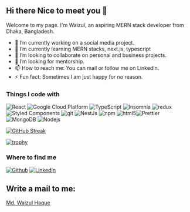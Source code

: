 ## Hi there Nice to meet you 👋

<!--
**Oiyzul/Oiyzul** is a ✨ _special_ ✨ repository because its `README.md` (this file) appears on your GitHub profile.
-->
<p>Welcome to my page. <be /> I'm Waizul, an aspiring MERN stack developer from Dhaka, Bangladesh.</p>
  
- 🔭 I’m currently working on a social media project.
- 🌱 I’m currently learning MERN stacks, next.js, typescript
- 👯 I’m looking to collaborate on personal and business projects.
- 🤔 I’m looking for mentorship.
- 📫 How to reach me: You can mail or follow me on LinkedIn.
- ⚡ Fun fact: Sometimes I am just happy for no reason.

<h3>Things I code with</h3>
<p>
  <img alt="React" src="https://img.shields.io/badge/-React-45b8d8?style=flat-square&logo=react&logoColor=white" />
  <img alt="Google Cloud Platform" src="https://img.shields.io/badge/-Google_Cloud_Platform-1a73e8?style=flat-square&logo=google-cloud&logoColor=white" />
   <img alt="TypeScript" src="https://img.shields.io/badge/-TypeScript-007ACC?style=flat-square&logo=typescript&logoColor=white" />
  <img alt="Insomnia" src="https://img.shields.io/badge/-Insomnia-5849BE?style=flat-square&logo=insomnia&logoColor=white" />
  <img alt="redux" src="https://img.shields.io/badge/-Redux-764ABC?style=flat-square&logo=redux&logoColor=white" />
  <img alt="Styled Components" src="https://img.shields.io/badge/-Styled_Components-db7092?style=flat-square&logo=styled-components&logoColor=white" />
  <img alt="git" src="https://img.shields.io/badge/-Git-F05032?style=flat-square&logo=git&logoColor=white" />
  <img alt="NestJs" src="https://img.shields.io/badge/-NextJs-ea2845?style=flat-square&logo=nestjs&logoColor=white" />
  <img alt="npm" src="https://img.shields.io/badge/-NPM-CB3837?style=flat-square&logo=npm&logoColor=white" />
  <img alt="html5" src="https://img.shields.io/badge/-HTML5-E34F26?style=flat-square&logo=html5&logoColor=white" /><img alt="Prettier" src="https://img.shields.io/badge/-Prettier-F7B93E?style=flat-square&logo=prettier&logoColor=white" />
  <img alt="MongoDB" src="https://img.shields.io/badge/-MongoDB-13aa52?style=flat-square&logo=mongodb&logoColor=white" />
  <img alt="Nodejs" src="https://img.shields.io/badge/-Nodejs-43853d?style=flat-square&logo=Node.js&logoColor=white" />
</p>


<a href="https://git.io/streak-stats"><img src="https://streak-stats.demolab.com?user=Oiyzul&theme=dark" alt="GitHub Streak" /></a>

[![trophy](https://github-profile-trophy.vercel.app/?username=Oiyzul)](https://github.com/ryo-ma/github-profile-trophy)
<!--
## Skills
<p align="center">
  <a href="https://skillicons.dev">
    <img src="https://skillicons.dev/icons?i=html,css,js,vscode,ts,react,vite,nextjs,redux,nodejs,express,mongodb,firebase,figma,materialui,tailwind,netlify&perline=7&theme=dark" />
  </a>
</p>
-->
<h3>Where to find me</h3>
<p>
  <a href="https://github.com/Oiyzul" target="_blank"><img alt="Github" src="https://img.shields.io/badge/GitHub-%2312100E.svg?&style=for-the-badge&logo=Github&logoColor=white" /></a>
  <a href="https://www.linkedin.com/in/waizul" target="_blank"><img alt="LinkedIn" src="https://img.shields.io/badge/linkedin-%230077B5.svg?&style=for-the-badge&logo=linkedin&logoColor=white" /></a> 
</p>

## Write a mail to me:
[Md. Waizul Haque](mailto:waizul@gmail.com)

